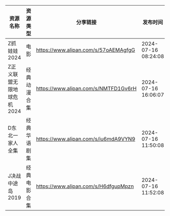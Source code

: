 | 资源名称            | 资源类型   | 分享链接                                 | 发布时间                |
| --------------- | ------ | ------------------------------------ | ------------------- |
| Z抓娃娃2024        | 电影     | https://www.alipan.com/s/57oAEMAgfgG | 2024-07-16 08:24:08 |
| Z正义联盟无限地球危机2024 | 经典动漫合集 | https://www.alipan.com/s/NMTFD1Gv6rH | 2024-07-16 16:06:07 |
| D东北一家人全集        | 经典华语剧集 | https://www.alipan.com/s/iu6mdA9VYN9 | 2024-07-16 11:50:08 |
| J决战中途岛2019      | 经典电影合集 | https://www.alipan.com/s/H6dfgupMpzn | 2024-07-16 11:52:08 |

